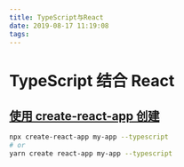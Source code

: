 ```yaml
---
title: TypeScript与React
date: 2019-08-17 11:19:08
tags:
---
```


# TypeScript 结合 React

## [使用 create-react-app 创建](https://create-react-app.dev/docs/adding-typescript)

```sh
npx create-react-app my-app --typescript
# or
yarn create react-app my-app --typescript
```
